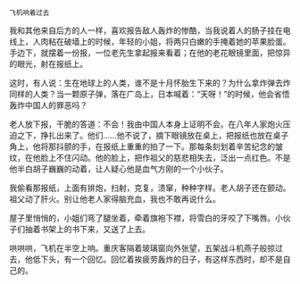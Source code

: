     飞机响着过去 

   我和其他来自后方的人一样，喜欢报告敌人轰炸的惨酷，当我说着人的肠子挂在电线上，人肉粘在破墙上的时候，年轻的小姐，将两只白嫩的手掩着她的苹果脸蛋。手边下，就摆着一份报，一位老先生拿起报来看着；在他的老花眼镜里面，把惊异的眼光，射在报纸上。

   这时，有人说：生在地球上的人类，谁不是十月怀胎生下来的？为什么拿炸弹去炸同样的人类？当一颗原子弹，落在广岛上，日本喊着：“天呀！”的时候，他会省悟轰炸中国人的罪恶吗？

   老人放下报，干脆的答道：不会！我由中国人本身上证明不会。在八年人家炮火压迫之下，挣扎出来了。他们……他不说了，摘下眼镜放在桌上，把报纸也放在桌子角上，他将那抖颤的手，在报纸上重重的拍了一下。那每条刻划着辛苦纪念的皱纹，在他脸上不住闪动。他的脸上，把作祖父的慈悲相失去，泛出一点红色。不是他半白胡子巍巍的动着，让人疑心他是血气方刚的一个小伙子。

   我偷看那报纸，上面有排炮，扫射，克复，溃窜，种种字样。老人胡子还在颤动。祖父动了肝火。别让他老人家得脑充血，我也不敢再说什么。

   屋子里悄悄的，小姐们弯了腿坐着，牵着旗袍下襟，将雪白的牙咬了下嘴唇。小伙子们抽着书架上的书下来，又送了上去。

   哄哄哄，飞机在半空上响。重庆客隔着玻璃窗向外张望，五架战斗机燕子般掠过去，他低下头，有一个回忆。回忆着挨疲劳轰炸的日子，有这样东西时，却不是自己的。

